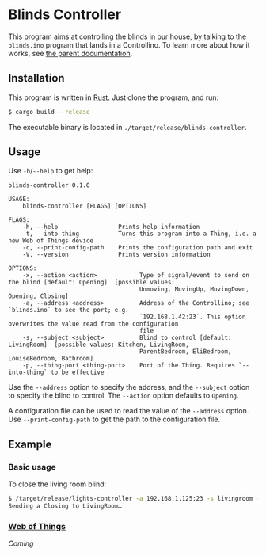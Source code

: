 # Blinds Controller

This program aims at controlling the blinds in our house, by talking
to the `blinds.ino` program that lands in a Controllino. To learn more
about how it works, see [the parent documentation](../).

## Installation

This program is written in [Rust](https://www.rust-lang.org/). Just
clone the program, and run:

```sh
$ cargo build --release
```

The executable binary is located in
`./target/release/blinds-controller`.

## Usage

Use `-h`/`--help` to get help:

```
blinds-controller 0.1.0

USAGE:
    blinds-controller [FLAGS] [OPTIONS]

FLAGS:
    -h, --help                 Prints help information
    -t, --into-thing           Turns this program into a Thing, i.e. a new Web of Things device
    -c, --print-config-path    Prints the configuration path and exit
    -V, --version              Prints version information

OPTIONS:
    -x, --action <action>            Type of signal/event to send on the blind [default: Opening]  [possible values:
                                     Unmoving, MovingUp, MovingDown, Opening, Closing]
    -a, --address <address>          Address of the Controllino; see `blinds.ino` to see the port; e.g.
                                     `192.168.1.42:23`. This option overwrites the value read from the configuration
                                     file
    -s, --subject <subject>          Blind to control [default: LivingRoom]  [possible values: Kitchen, LivingRoom,
                                     ParentBedroom, EliBedroom, LouiseBedroom, Bathroom]
    -p, --thing-port <thing-port>    Port of the Thing. Requires `--into-thing` to be effective
```

Use the `--address` option to specify the address, and the `--subject`
option to specify the blind to control. The `--action` option defaults
to `Opening`.

A configuration file can be used to read the value of the `--address`
option. Use `--print-config-path` to get the path to the configuration
file.

## Example

### Basic usage

To close the living room blind:

```sh
$ /target/release/lights-controller -a 192.168.1.125:23 -s livingroom -x closing
Sending a Closing to LivingRoom…
```

### [Web of Things](https://www.w3.org/WoT/)

_Coming_
